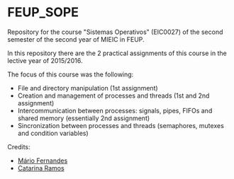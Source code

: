 # FEUP_SOPE
Repository for the course "Sistemas Operativos" (EIC0027) of the second semester of the second year of MIEIC in FEUP.

In this repository there are the 2 practical assignments of this course in the lective year of 2015/2016.

The focus of this course was the following:
* File and directory manipulation (1st assignment)
* Creation and management of processes and threads (1st and 2nd assignment)
* Intercommunication between processes: signals, pipes, FIFOs and shared memory (essentially 2nd assignment)
* Sincronization between processes and threads (semaphores, mutexes and condition variables)

Credits:
* [Mário Fernandes](https://github.com/MarioFernandes73)
* [Catarina Ramos](https://github.com/catramos96)
